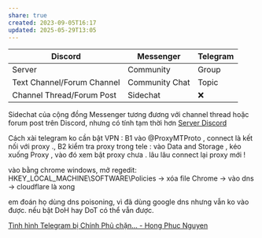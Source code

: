 ```yaml
---
share: true
created: 2023-09-05T16:17
updated: 2025-05-29T13:05
---
```


| Discord                    | Messenger      | Telegram |
| -------------------------- | -------------- | -------- |
| Server                     | Community      | Group    |
| Text Channel/Forum Channel | Community Chat | Topic    |
| Channel Thread/Forum Post  | Sidechat       | ❌       |

Sidechat của cộng đồng Messenger tương đương với channel thread hoặc forum post trên Discord, nhưng có tính tạm thời hơn
[Server Discord](../../K%E1%BA%BFt%20n%E1%BB%91i%20c%E1%BB%99ng%20%C4%91%E1%BB%93ng/Server%20Discord.md)

Cách xài telegram ko cần bật VPN : 
B1 vào @ProxyMTProto , connect là kết nối với proxy .,
B2 kiểm tra proxy trong tele : vào Data and Storage , kéo xuống Proxy , vào đó xem bật proxy chưa . lâu lâu connect lại proxy mới !

vào bằng chrome windows, mở regedit:
HKEY_LOCAL_MACHINE\SOFTWARE\Policies  ->  xóa file Chrome   ->  vào dns  -> cloudflare là xong

em đoán họ dùng dns poisoning, vì đã dùng google dns nhưng vẫn ko vào được. nếu bật DoH hay DoT có thể vẫn được.

[Tình hình Telegram bị Chính Phủ chặn... - Hong Phuc Nguyen](https://www.facebook.com/xnohat/posts/pfbid03us2L5JfTMHPpZC38UtjHe2C9YXvg9t6MpZt6SB92j25UvijVz63kFJ9dS2c3qovl)